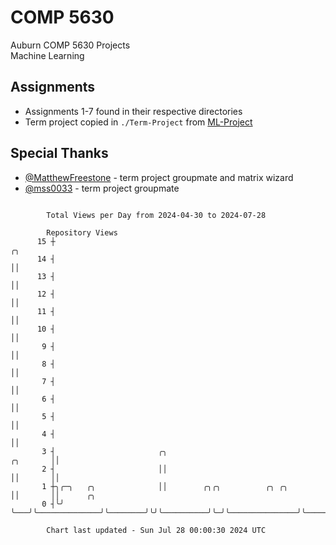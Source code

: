 # COMP 5630
Auburn COMP 5630 Projects  
Machine Learning

## Assignments
- Assignments 1-7 found in their respective directories
- Term project copied in `./Term-Project` from [ML-Project](https://github.com/wumphlett/ML-Project)

## Special Thanks
- [@MatthewFreestone](https://github.com/MatthewFreestone) - term project groupmate and matrix wizard
- [@mss0033](https://github.com/mss0033) - term project groupmate

```

        Total Views per Day from 2024-04-30 to 2024-07-28

        Repository Views
      15 ┼                                                                            ╭╮
      14 ┤                                                                            ││
      13 ┤                                                                            ││
      12 ┤                                                                            ││
      11 ┤                                                                            ││
      10 ┤                                                                            ││
       9 ┤                                                                            ││
       8 ┤                                                                            ││
       7 ┤                                                                            ││
       6 ┤                                                                            ││
       5 ┤                                                                            ││
       4 ┤                                                                            ││
       3 ┤                       ╭╮                                          ╭╮       ││
       2 ┤                       ││                                          ││       ││
       1 ┼╮╭─╮   ╭╮              ││        ╭╮╭╮          ╭╮ ╭╮               ││       ││      ╭╮
       0 ┤╰╯ ╰───╯╰──────────────╯╰────────╯╰╯╰──────────╯╰─╯╰───────────────╯╰───────╯╰──────╯╰───

        Chart last updated - Sun Jul 28 00:00:30 2024 UTC
        
```
